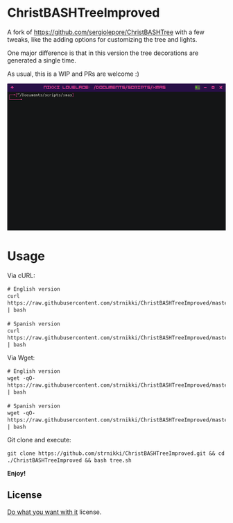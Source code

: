 # ChristBASHTreeImproved

A fork of https://github.com/sergiolepore/ChristBASHTree with a few tweaks, like the adding options for customizing the tree and lights.

One major difference is that in this version the tree decorations are generated a single time. 

As usual, this is a WIP and PRs are welcome :)

![XmasTreeDemo](./tree_demo.gif)

# Usage

Via cURL:

```
# English version
curl https://raw.githubusercontent.com/strnikki/ChristBASHTreeImproved/master/tree.sh | bash

# Spanish version
curl https://raw.githubusercontent.com/strnikki/ChristBASHTreeImproved/master/tree.sh | bash
```

Via Wget:

```
# English version
wget -qO- https://raw.githubusercontent.com/strnikki/ChristBASHTreeImproved/master/tree.sh | bash

# Spanish version
wget -qO- https://raw.githubusercontent.com/strnikki/ChristBASHTreeImproved/master/tree.sh | bash
```

Git clone and execute:

```
git clone https://github.com/strnikki/ChristBASHTreeImproved.git && cd ./ChristBASHTreeImproved && bash tree.sh
```

__Enjoy!__

## License
[Do what you want with it](./LICENSE) license.
